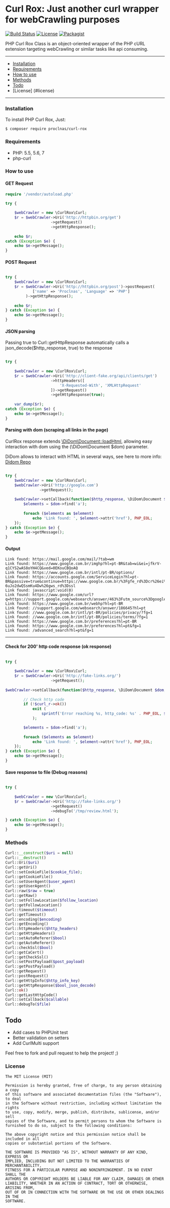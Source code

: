 # Curl Rox: Just another curl wrapper for webCrawling purposes

[![Build Status](https://api.travis-ci.org/proclnas/curl-rox.svg?branch=master)](https://travis-ci.org/proclnas/curl-rox)
[![License](https://img.shields.io/badge/license-MIT-blue.svg)](https://github.com/proclnas/curl-rox/blob/master/LICENSE)
[![Packagist](https://img.shields.io/badge/packagist-install-brightgreen.svg)](https://packagist.org/packages/proclnas/curl-rox)

PHP Curl Rox Class is an object-oriented wrapper of the PHP cURL extension targeting webCrawling or similar tasks like api consuming.

---

- [Installation](#installation)
- [Requirements](#requirements)
- [How to use](#how-to-use)
- [Methods](#methods)
- [Todo](#todo)
- [License] (#license)

---

### Installation

To install PHP Curl Rox, Just:

    $ composer require proclnas/curl-rox
    
### Requirements

- PHP: 5.5, 5.6, 7
- php-curl

### How to use

#### GET Request

```php
require '/vendor/autoload.php'

try {
    
    $webCrawler = new \CurlRox\Curl;
    $r = $webCrawler->Uri('http://httpbin.org/get')
                    ->getRequest()
                    ->getHttpResponse();
                    
    echo $r;
catch (Exception $e) {
    echo $e->getMessage();
}
```

#### POST Request

```php

try {
    $webCrawler = new \CurlRox\Curl;
    $r = $webCrawler->Uri('http://httpbin.org/post')->postRequest(
            ['name' => 'Proclnas', 'Language' => 'PHP']
         )->getHttpResponse();
                    
    echo $r;
} catch (Exception $e) {
    echo $e->getMessage();
}
```

#### JSON parsing

Passing true to Curl::getHttpResponse automatically calls a json_decode($http_response, true) to the response

```php

try {
    
    $webCrawler = new \CurlRox\Curl;
    $r = $webCrawler->Uri('http://client-fake.org/api/clients/get')
                    ->httpHeaders([
                        'X-Requested-With', 'XMLHttpRequest'   
                    ])->getRequest()
                    ->getHttpResponse(true);
    
    var_dump($r);
catch (Exception $e) {
    echo $e->getMessage();
}
```

#### Parsing with dom (scraping all links in the page)

CurlRox response extends [\DiDom\Document::loadHtml](https://github.com/Imangazaliev/DiDOM), allowing easy interaction with dom
using the (\DiDom\Document $dom) parameter.

DiDom allows to interact with HTML in several ways, see here to more info: [Didom Repo](https://github.com/Imangazaliev/DiDOM)

```php

try {
    $webCrawler = new \CurlRox\Curl;
    $webCrawler->Uri('http://google.com')
               ->getRequest();
               
    $webCrawler->setCallback(function($http_response, \DiDom\Document $dom, \CurlRox\Curl $curl_rox){
        $elements = $dom->find('a');
        
        foreach ($elements as $element)
            echo 'Link found: ', $element->attr('href'), PHP_EOL;
    });
} catch (Exception $e) {
    echo $e->getMessage();
}
```

#### Output

```
Link found: https://mail.google.com/mail/?tab=wm
Link found: https://www.google.com.br/imghp?hl=pt-BR&tab=wi&ei=jfkrV-q1CYS2wAS8oYH4CQ&ved=0EKouCBQoAQ
Link found: https://www.google.com.br/intl/pt-BR/options/
Link found: https://accounts.google.com/ServiceLogin?hl=pt-BR&passive=true&continue=https://www.google.com.br/%3Fgfe_rd%3Dcr%26ei%3DiPkrV-6uJo2dwQSsmKu4Dw%26gws_rd%3Dssl
Link found: javascript:void(0)
Link found: https://www.google.com/url?q=https://support.google.com/websearch/answer/463%3Futm_source%3Dgoogle.com%26utm_medium%3Dcallout%26utm_campaign%3DFFDHP&source=hpp&id=5082245&ct=7&usg=AFQjCNFBUGlUSE08cHgcuB_OXZHigRGNAw
Link found: https://www.google.com.br/webhp?hl=pt-BR
Link found: //support.google.com/websearch/answer/186645?hl=pt
Link found: //www.google.com.br/intl/pt-BR/policies/privacy/?fg=1
Link found: //www.google.com.br/intl/pt-BR/policies/terms/?fg=1
Link found: https://www.google.com.br/preferences?hl=pt-BR
Link found: https://www.google.com.br/preferences?hl=pt&fg=1
Link found: /advanced_search?hl=pt&fg=1
``` 

---

#### Check for 200' http code response (ok response)

```php

try {
    
    $webCrawler = new \CurlRox\Curl;
    $r = $webCrawler->Uri('http://fake-links.org/')
                    ->getRequest();
                    
$webCrawler->setCallback(function($http_response, \DiDom\Document $dom, \CurlRox\Curl $curl_r){
        
        // Check http code
        if (!$curl_r->ok())
            exit (
                sprintf('Error reaching %s, http_code: %s' . PHP_EOL, $curl_r->getUri(), $curl_r->getHttpInfo('http_code'))
            );

        $elements = $dom->find('a');
        
        foreach ($elements as $element)
            echo 'Link found: ', $element->attr('href'), PHP_EOL;
    });
} catch (Exception $e) {
    echo $e->getMessage();
}
```

#### Save response to file (Debug reasons)

```php

try {
    
    $webCrawler = new \CurlRox\Curl;
    $r = $webCrawler->Uri('http://fake-links.org/')
                    ->getRequest()
                    ->debugTo('/tmp/review.html');

} catch (Exception $e) {
    echo $e->getMessage();
}
```

### Methods

```php
Curl::__construct($uri = null)
Curl::__destruct()
Curl::Uri($uri)
Curl::getUri()
Curl::setCookieFile($cookie_file);
Curl::getCookieFile()
Curl::setUserAgent($user_agent)
Curl::getUserAgent()
Curl::raw($raw = true)
Curl::getRaw()
Curl::setFollowLocation($follow_location)
Curl::getFollowLocation()
Curl::timeout($timeout)
Curl::getTimeout()
Curl::encoding($encoding)
Curl::getEncoding()
Curl::httpHeaders($http_headers)
Curl::getHttpHeaders()
Curl::setAutoReferer($bool)
Curl::getAutoReferer()
Curl::checkSsl($bool)
Curl::getCaCert()
Curl::getCheckSsl()
Curl::setPostPayload($post_payload)
Curl::getPostPayload()
Curl::getRequest()
Curl::postRequest()
Curl::getHttpInfo($http_info_key)
Curl::getHttpResponse($bool_json_decode)
Curl::ok()
Curl::getLastHttpCode()
Curl::setCallback($callable)
Curl::debugTo($file)
```

## Todo

 - Add cases to PHPUnit test
 - Better validation on setters
 - Add CurlMulti support

Feel free to fork and pull request to help the project! ;)

### License

```
The MIT License (MIT)

Permission is hereby granted, free of charge, to any person obtaining a copy
of this software and associated documentation files (the "Software"), to deal
in the Software without restriction, including without limitation the rights
to use, copy, modify, merge, publish, distribute, sublicense, and/or sell
copies of the Software, and to permit persons to whom the Software is
furnished to do so, subject to the following conditions:

The above copyright notice and this permission notice shall be included in all
copies or substantial portions of the Software.

THE SOFTWARE IS PROVIDED "AS IS", WITHOUT WARRANTY OF ANY KIND, EXPRESS OR
IMPLIED, INCLUDING BUT NOT LIMITED TO THE WARRANTIES OF MERCHANTABILITY,
FITNESS FOR A PARTICULAR PURPOSE AND NONINFRINGEMENT. IN NO EVENT SHALL THE
AUTHORS OR COPYRIGHT HOLDERS BE LIABLE FOR ANY CLAIM, DAMAGES OR OTHER
LIABILITY, WHETHER IN AN ACTION OF CONTRACT, TORT OR OTHERWISE, ARISING FROM,
OUT OF OR IN CONNECTION WITH THE SOFTWARE OR THE USE OR OTHER DEALINGS IN THE
SOFTWARE.
```
